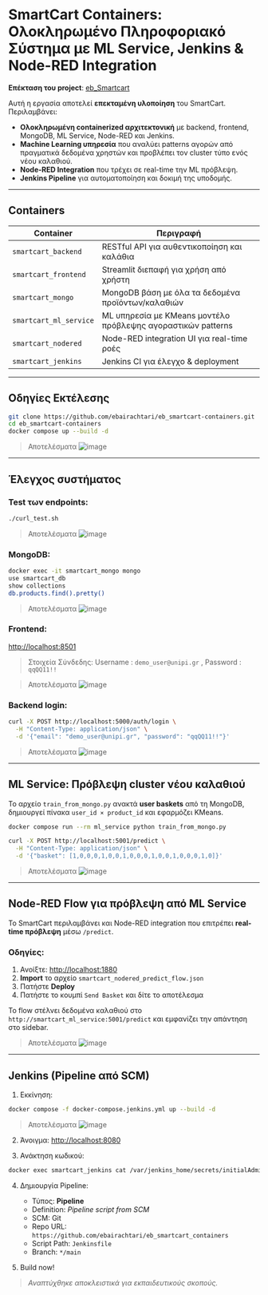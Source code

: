 # SmartCart Containers: Ολοκληρωμένο Πληροφοριακό Σύστημα με ML Service, Jenkins & Node-RED Integration

**Επέκταση του project**: [eb\_Smartcart](https://github.com/ebairachtari/eb_Smartcart)

Αυτή η εργασία αποτελεί **επεκταμένη υλοποίηση** του SmartCart. Περιλαμβάνει:

* **Ολοκληρωμένη containerized αρχιτεκτονική** με backend, frontend, MongoDB, ML Service, Node-RED και Jenkins.
* **Machine Learning υπηρεσία** που αναλύει patterns αγορών από πραγματικά δεδομένα χρηστών και προβλέπει τον cluster τύπο ενός νέου καλαθιού.
* **Node-RED Integration** που τρέχει σε real-time την ML πρόβλεψη.
* **Jenkins Pipeline** για αυτοματοποίηση και δοκιμή της υποδομής.

---

## Containers

| Container              | Περιγραφή                                                    |
| ---------------------- | ------------------------------------------------------------ |
| `smartcart_backend`    | RESTful API για αυθεντικοποίηση και καλάθια                  |
| `smartcart_frontend`   | Streamlit διεπαφή για χρήση από χρήστη                       |
| `smartcart_mongo`      | MongoDB βάση με όλα τα δεδομένα προϊόντων/καλαθιών           |
| `smartcart_ml_service` | ML υπηρεσία με KMeans μοντέλο πρόβλεψης αγοραστικών patterns |
| `smartcart_nodered`    | Node-RED integration UI για real-time ροές                   |
| `smartcart_jenkins`    | Jenkins CI για έλεγχο & deployment                           |

---

## Οδηγίες Εκτέλεσης

```bash
git clone https://github.com/ebairachtari/eb_smartcart-containers.git
cd eb_smartcart-containers
docker compose up --build -d
```

>Αποτελέσματα
![image](https://github.com/user-attachments/assets/dd580915-491e-4c18-a69b-4ec4220c7084)

---

## Έλεγχος συστήματος

### Test των endpoints:

```bash
./curl_test.sh
```

>Αποτελέσματα
![image](https://github.com/user-attachments/assets/ef5eb13c-04fd-4d22-9ce9-8e26320e576b)


### MongoDB:

```bash
docker exec -it smartcart_mongo mongo
use smartcart_db
show collections
db.products.find().pretty()
```

>Αποτελέσματα
![image](https://github.com/user-attachments/assets/fa1bcdc6-2a5b-4d8d-9890-162253d56e5f)


### Frontend:

[http://localhost:8501](http://localhost:8501)

> Στοιχεία Σύνδεδης: Username : `demo_user@unipi.gr`  , Password  : `qqQQ11!!`

>Αποτελέσματα
![image](https://github.com/user-attachments/assets/8f438bdc-f5d7-4d80-b3d8-30a92aa2cda7)

### Backend login:

```bash
curl -X POST http://localhost:5000/auth/login \
  -H "Content-Type: application/json" \
  -d '{"email": "demo_user@unipi.gr", "password": "qqQQ11!!"}'
```

>Αποτελέσματα
![image](https://github.com/user-attachments/assets/26bf5866-cdbe-433f-929f-4a038d15c576)

---

## ML Service: Πρόβλεψη cluster νέου καλαθιού

Το αρχείο `train_from_mongo.py` ανακτά **user baskets** από τη MongoDB, δημιουργεί πίνακα `user_id × product_id` και εφαρμόζει KMeans.

```bash
docker compose run --rm ml_service python train_from_mongo.py
```

```bash
curl -X POST http://localhost:5001/predict \
  -H "Content-Type: application/json" \
  -d '{"basket": [1,0,0,0,1,0,0,1,0,0,0,1,0,0,1,0,0,0,1,0]}'
```

>Αποτελέσματα
![image](https://github.com/user-attachments/assets/e3d6390a-7c66-4de2-9912-3f91759c211e)

---

## Node-RED Flow για πρόβλεψη από ML Service

Το SmartCart περιλαμβάνει και Node-RED integration που επιτρέπει **real-time πρόβλεψη** μέσω `/predict`.

### Οδηγίες:

1. Ανοίξτε: [http://localhost:1880](http://localhost:1880)
2. **Import** το αρχείο `smartcart_nodered_predict_flow.json`
3. Πατήστε **Deploy**
4. Πατήστε το κουμπί `Send Basket` και δίτε το αποτέλεσμα

Το flow στέλνει δεδομένα καλαθιού στο `http://smartcart_ml_service:5001/predict` και εμφανίζει την απάντηση στο sidebar.

>Αποτελέσματα
![image](https://github.com/user-attachments/assets/8afaa912-4aea-4dbc-adb9-6a068280c67c)


---

## Jenkins (Pipeline από SCM)

1. Εκκίνηση:

```bash
docker compose -f docker-compose.jenkins.yml up --build -d
```

>Αποτελέσματα
![image](https://github.com/user-attachments/assets/b756e8ef-cf67-4183-9a2f-a3b8755b4aa4)


2. Άνοιγμα: [http://localhost:8080](http://localhost:8080)

3. Ανάκτηση κωδικού:

```bash
docker exec smartcart_jenkins cat /var/jenkins_home/secrets/initialAdminPassword
```

4. Δημιουργία Pipeline:

   * Τύπος: **Pipeline**
   * Definition: *Pipeline script from SCM*
   * SCM: Git
   * Repo URL: `https://github.com/ebairachtari/eb_smartcart_containers`
   * Script Path: `Jenkinsfile`
   * Branch: `*/main`

5. Build now!


>*Αναπτύχθηκε αποκλειστικά για εκπαιδευτικούς σκοπούς.*
